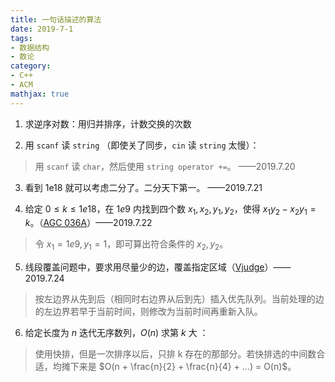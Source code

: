 ```yaml
---
title: 一句话描述的算法
date: 2019-7-1
tags:
- 数据结构
- 数论
category:
- C++
- ACM
mathjax: true
---
```


1. 求逆序对数：用归并排序，计数交换的次数

2. 用 `scanf` 读 `string` （即使关了同步，`cin` 读 `string` 太慢）：  
> 用 `scanf` 读 `char`，然后使用 `string operator +=`。 ——2019.7.20

3. 看到 1e18 就可以考虑二分了。二分天下第一。 ——2019.7.21

4. 给定 $0 \leq k \leq 1e18$，在 $1e9$ 内找到四个数 $x_1, x_2, y_1, y_2$，使得 $x_1 y_2 - x_2 y_1 = k$。（[AGC 036A](https://atcoder.jp/contests/agc036/tasks/agc036_a)）——2019.7.22  
> 令 $x_1=1e9, y_1=1$，即可算出符合条件的 $x_2, y_2$。

5. 线段覆盖问题中，要求用尽量少的边，覆盖指定区域（[Vjudge](https://vjudge.net/contest/313799#problem/E)）——2019.7.24  
> 按左边界从先到后（相同时右边界从后到先）插入优先队列。当前处理的边的左边界若早于当前时间，则修改为当前时间再重新入队。

6. 给定长度为 $n$ 迭代无序数列，$O(n)$ 求第 $k$ 大 ：  
> 使用快排，但是一次排序以后，只排 k 存在的那部分。若快排选的中间数合适，均摊下来是 $O(n + \frac{n}{2} + \frac{n}{4} + ...) = O(n)$。
